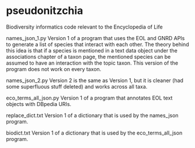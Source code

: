 pseudonitzchia
==============

Biodiversity informatics code relevant to the Encyclopedia of Life

names_json_1.py
Version 1 of a program that uses the EOL and GNRD APIs to generate a list of species that
interact with each other. The theory behind this idea is that if a species is mentioned 
in a text data object under the associations chapter of a taxon page, the mentioned 
species can be assumed to have an interaction with the topic taxon. This version of the 
program does not work on every taxon.

names_json_2.py
Version 2 is the same as Version 1, but it is cleaner (had some superfluous stuff 
deleted) and works across all taxa.

eco_terms_all_json.py
Version 1 of a program that annotates EOL text objects with DBpedia URIs.

replace_dict.txt
Version 1 of a dictionary that is used by the names_json program. 

biodict.txt
Version 1 of a dictionary that is used by the eco_terms_all_json program.
